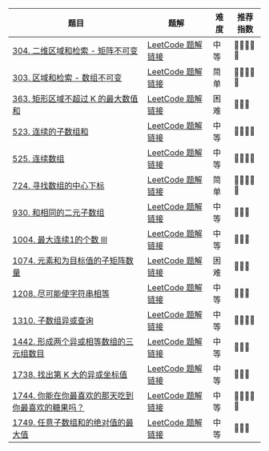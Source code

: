 | 题目                                                         | 题解                                                         | 难度 | 推荐指数 |
| ------------------------------------------------------------ | ------------------------------------------------------------ | ---- | -------- |
| [304. 二维区域和检索 - 矩阵不可变](https://leetcode-cn.com/problems/range-sum-query-2d-immutable/) | [LeetCode 题解链接](https://leetcode-cn.com/problems/range-sum-query-2d-immutable/solution/xia-ci-ru-he-zai-30-miao-nei-zuo-chu-lai-ptlo/) | 中等 | 🤩🤩🤩🤩🤩    |
| [303. 区域和检索 - 数组不可变](https://leetcode-cn.com/problems/range-sum-query-immutable/) | [LeetCode 题解链接](https://leetcode-cn.com/problems/range-sum-query-immutable/solution/sha-shi-qian-zhui-he-ya-tu-jie-qian-zhui-0rla/) | 简单 | 🤩🤩🤩🤩🤩    |
| [363. 矩形区域不超过 K 的最大数值和](https://leetcode-cn.com/problems/max-sum-of-rectangle-no-larger-than-k/) | [LeetCode 题解链接](https://leetcode-cn.com/problems/max-sum-of-rectangle-no-larger-than-k/solution/gong-shui-san-xie-you-hua-mei-ju-de-ji-b-dh8s/) | 困难 | 🤩🤩🤩      |
| [523. 连续的子数组和](https://leetcode-cn.com/problems/continuous-subarray-sum/) | [LeetCode 题解链接](https://leetcode-cn.com/problems/continuous-subarray-sum/solution/gong-shui-san-xie-tuo-zhan-wei-qiu-fang-1juse/) | 中等 | 🤩🤩🤩🤩     |
| [525. 连续数组](https://leetcode-cn.com/problems/contiguous-array/) | [LeetCode 题解链接](https://leetcode-cn.com/problems/contiguous-array/solution/gong-shui-san-xie-qian-zhui-he-ha-xi-bia-q400/) | 中等 | 🤩🤩🤩🤩     |
| [724. 寻找数组的中心下标](https://leetcode-cn.com/problems/find-pivot-index/) | [LeetCode 题解链接](https://leetcode-cn.com/problems/find-pivot-index/solution/shi-yong-shao-bing-ji-qiao-liang-bian-qi-vkju/) | 简单 | 🤩🤩🤩🤩🤩    |
| [930. 和相同的二元子数组](https://leetcode-cn.com/problems/binary-subarrays-with-sum/) | [LeetCode 题解链接](https://leetcode-cn.com/problems/binary-subarrays-with-sum/solution/gong-shui-san-xie-yi-ti-shuang-jie-qian-hfoc0/) | 中等 | 🤩🤩🤩      |
| [1004. 最大连续1的个数 III](https://leetcode-cn.com/problems/max-consecutive-ones-iii/) | [LeetCode 题解链接](https://leetcode-cn.com/problems/max-consecutive-ones-iii/solution/san-chong-jie-fa-cong-dong-tai-gui-hua-d-gxks/) | 中等 | 🤩🤩🤩      |
| [1074. 元素和为目标值的子矩阵数量](https://leetcode-cn.com/problems/number-of-submatrices-that-sum-to-target/) | [LeetCode 题解链接](https://leetcode-cn.com/problems/number-of-submatrices-that-sum-to-target/solution/gong-shui-san-xie-you-hua-mei-ju-de-ji-b-uttw/) | 困难 | 🤩🤩🤩      |
| [1208. 尽可能使字符串相等](https://leetcode-cn.com/problems/get-equal-substrings-within-budget/) | [LeetCode 题解链接](https://leetcode-cn.com/problems/get-equal-substrings-within-budget/solution/ni-bu-ke-neng-kan-bu-dong-de-qian-zhui-h-u4l1/) | 中等 | 🤩🤩🤩      |
| [1310. 子数组异或查询](https://leetcode-cn.com/problems/xor-queries-of-a-subarray/) | [LeetCode 题解链接](https://leetcode-cn.com/problems/xor-queries-of-a-subarray/solution/gong-shui-san-xie-yi-ti-shuang-jie-shu-z-rcgu/) | 中等 | 🤩🤩🤩🤩     |
| [1442. 形成两个异或相等数组的三元组数目](https://leetcode-cn.com/problems/count-triplets-that-can-form-two-arrays-of-equal-xor/) | [LeetCode 题解链接](https://leetcode-cn.com/problems/count-triplets-that-can-form-two-arrays-of-equal-xor/solution/gong-shui-san-xie-xiang-jie-shi-yong-qia-7gzm/) | 中等 | 🤩🤩🤩      |
| [1738. 找出第 K 大的异或坐标值](https://leetcode-cn.com/problems/find-kth-largest-xor-coordinate-value/) | [LeetCode 题解链接](https://leetcode-cn.com/problems/find-kth-largest-xor-coordinate-value/solution/gong-shui-san-xie-xiang-jie-li-yong-er-w-ai0d/) | 中等 | 🤩🤩🤩      |
| [1744. 你能在你最喜欢的那天吃到你最喜欢的糖果吗？](https://leetcode-cn.com/problems/can-you-eat-your-favorite-candy-on-your-favorite-day/) | [LeetCode 题解链接](https://leetcode-cn.com/problems/can-you-eat-your-favorite-candy-on-your-favorite-day/solution/gong-shui-san-xie-qian-zhui-he-qiu-jie-c-b38y/) | 中等 | 🤩🤩🤩🤩🤩    |
| [1749. 任意子数组和的绝对值的最大值](https://leetcode-cn.com/problems/maximum-absolute-sum-of-any-subarray/) | [LeetCode 题解链接](https://leetcode-cn.com/problems/maximum-absolute-sum-of-any-subarray/solution/xiang-jie-qian-zhui-he-jie-fa-fen-xi-si-yibby/) | 中等 | 🤩🤩🤩      |

